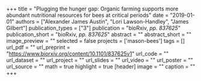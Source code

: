 +++
title = "Plugging the hunger gap: Organic farming supports more abundant nutritional resources for bees at critical periods"
date = "2019-01-01"
authors = ["Alexander James Austin", "Lori Lawson-Handley", "James Gilbert"]
publication_types = ["3"]
publication = "bioRxiv, _pp. 837625_"
publication_short = "bioRxiv, _pp. 837625_"
abstract = ""
abstract_short = ""
image_preview = ""
selected = false
projects = ['mason-bees']
tags = []
url_pdf = ""
url_preprint = "https://www.biorxiv.org/content/10.1101/837625v1"
url_code = ""
url_dataset = ""
url_project = ""
url_slides = ""
url_video = ""
url_poster = ""
url_source = ""
math = true
highlight = true
[header]
image = ""
caption = ""
+++
